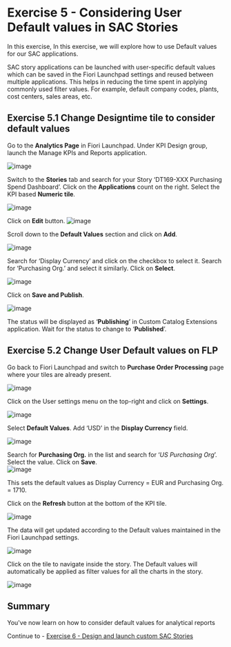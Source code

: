 # Exercise 5 - Considering User Default values in SAC Stories

In this exercise, In this exercise, we will explore how to use Default values for our SAC applications.

SAC story applications can be launched with user-specific default values which can be saved in the Fiori Launchpad settings and reused between multiple applications. This helps in reducing the time spent in applying commonly used filter values. For example, default company codes, plants, cost centers, sales areas, etc. 


## Exercise 5.1	Change Designtime tile to consider default values


Go to the **Analytics Page** in Fiori Launchpad.
Under KPI Design group, launch the Manage KPIs and Reports application.
 
![image](https://github.com/SAP-samples/teched2023-DT169/assets/145970887/2b8d4405-d264-4fed-9091-64c945526016)

Switch to the **Stories** tab and search for your Story ‘DT169-XXX Purchasing Spend Dashboard’. 
Click on the **Applications** count on the right.
Select the KPI based **Numeric tile**.  

![image](https://github.com/SAP-samples/teched2023-DT169/assets/145970887/37ef749f-9956-4a2c-9af1-855ef5ab4afa)

Click on **Edit** button. 
![image](https://github.com/SAP-samples/teched2023-DT169/assets/145970887/ac330bf2-3f45-4ba9-b0f5-f4a920977e79)

Scroll down to the **Default Values** section and click on **Add**.

![image](https://github.com/SAP-samples/teched2023-DT169/assets/145970887/1d3b9212-7fe1-4307-a582-d400e66977c9)

Search for ‘Display Currency’ and click on the checkbox to select it.
Search for  ‘Purchasing Org.’  and select it similarly. 
Click on **Select**. 

![image](https://github.com/SAP-samples/teched2023-DT169/assets/145970887/f88fa2e9-575a-4dfc-beb4-fa511855b59a)

Click on **Save and Publish**. 

![image](https://github.com/SAP-samples/teched2023-DT169/assets/145970887/2c289155-8ff9-435e-8d5b-0f257420e9d8)


The status will be displayed as ‘**Publishing**’ in Custom Catalog Extensions application. Wait for the status to change to ‘**Published**’.

## Exercise 5.2	Change User Default values on FLP

Go back to Fiori Launchpad and switch to **Purchase Order Processing** page where your tiles are already present. 

![image](https://github.com/SAP-samples/teched2023-DT169/assets/145970887/e64a588c-cc8c-4737-8f38-947df25f43f1)

Click on the User settings menu on the top-right and click on **Settings**. 

![image](https://github.com/SAP-samples/teched2023-DT169/assets/145970887/438a4099-895b-45a8-acfc-4d0a7889e45b)

Select **Default Values**. 
Add ‘USD’ in the **Display Currency** field. 

![image](https://github.com/SAP-samples/teched2023-DT169/assets/145970887/df89f2d6-2565-4d31-af3c-fffd5eb98656)

Search for **Purchasing Org.** in the list and search for ‘_US Purchasing Org_’. Select the value. 
Click on **Save**.  
![image](https://github.com/SAP-samples/teched2023-DT169/assets/145970887/51c3493c-f878-427d-861b-ae3443ff8cf5)

This sets the default values as Display Currency = EUR and Purchasing Org. = 1710.

Click on the **Refresh** button at the bottom of the KPI tile.

![image](https://github.com/SAP-samples/teched2023-DT169/assets/145970887/ea9290b7-d832-478e-be78-257a5f2688dd)


The data will get updated according to the Default values maintained in the Fiori Launchpad settings.

![image](https://github.com/SAP-samples/teched2023-DT169/assets/145970887/81cc7e83-6826-40e8-a73b-13fa8dc13187)

Click on the tile to navigate inside the story. 
The Default values will automatically be applied as filter values for all the charts in the story. 

![image](https://github.com/SAP-samples/teched2023-DT169/assets/145970887/d7239685-10f3-4884-b849-7b543dd313e3)


## Summary

You've now learn on how to consider default values for analytical reports

Continue to - [Exercise 6 - Design and launch custom SAC Stories ](../ex2/README.md)


